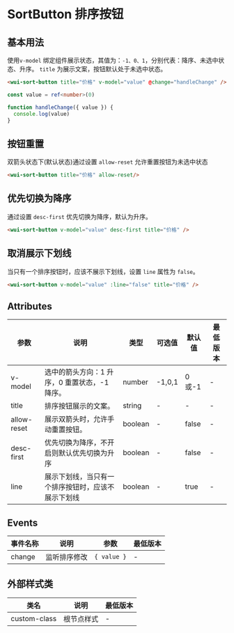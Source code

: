 <frame/>

#  SortButton 排序按钮


## 基本用法

使用`v-model` 绑定组件展示状态，其值为：`-1、0、1`，分别代表：降序、未选中状态、升序。 `title` 为展示文案，按钮默认处于未选中状态。

```html
<wui-sort-button title="价格" v-model="value" @change="handleChange" />
```

```typescript
const value = ref<number>(0)

function handleChange({ value }) {
  console.log(value)
}
```

## 按钮重置

双箭头状态下(默认状态)通过设置 `allow-reset` 允许重置按钮为未选中状态

```html
<wui-sort-button title="价格" allow-reset/>
```

## 优先切换为降序

通过设置 `desc-first` 优先切换为降序，默认为升序。

```html
<wui-sort-button v-model="value" desc-first title="价格" />
```

## 取消展示下划线

当只有一个排序按钮时，应该不展示下划线，设置 `line` 属性为 `false`。

```html
<wui-sort-button v-model="value" :line="false" title="价格" />
```

## Attributes

| 参数 | 说明 | 类型 | 可选值 | 默认值 | 最低版本 |
|-----|------|-----|-------|-------|--------|
| v-model | 选中的箭头方向：1 升序，0 重置状态，-1 降序。 | number | -1,0,1 | 0或-1 | - |
| title | 排序按钮展示的文案。 | string | - |	- | - |
| allow-reset | 展示双箭头时，允许手动重置按钮。 | boolean | - | false | - |
| desc-first | 优先切换为降序，不开启则默认优先切换为升序 | boolean | - | false | - |
| line | 展示下划线，当只有一个排序按钮时，应该不展示下划线 | boolean | - | true | - |

## Events

| 事件名称 | 说明 | 参数 | 最低版本 |
|---------|-----|-----|---------|
| change | 监听排序修改 | `{ value }` | - |

## 外部样式类
| 类名 | 说明 | 最低版本 |
|-----|------|--------|
| custom-class | 根节点样式 | - |
